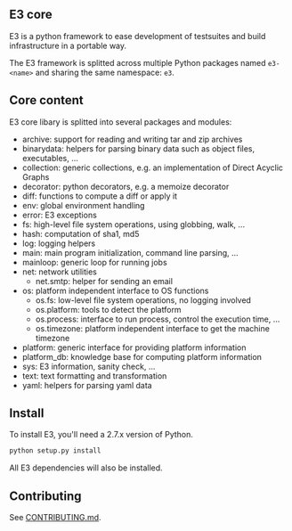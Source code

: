 E3 core
-------

E3 is a python framework to ease development of testsuites and build
infrastructure in a portable way.

The E3 framework is splitted across multiple Python packages named `e3-<name>`
and sharing the same namespace: `e3`.

Core content
------------

E3 core libary is splitted into several packages and modules:

- archive: support for reading and writing tar and zip archives
- binarydata: helpers for parsing binary data such as object files,
  executables, …
- collection: generic collections, e.g. an implementation of Direct Acyclic
  Graphs
- decorator: python decorators, e.g. a memoize decorator
- diff: functions to compute a diff or apply it
- env: global environment handling
- error: E3 exceptions
- fs: high-level file system operations, using globbing, walk, ...
- hash: computation of sha1, md5
- log: logging helpers
- main: main program initialization, command line parsing, ...
- mainloop: generic loop for running jobs
- net: network utilities
  - net.smtp: helper for sending an email
- os: platform independent interface to OS functions
  - os.fs: low-level file system operations, no logging involved
  - os.platform: tools to detect the platform
  - os.process: interface to run process, control the execution time, ...
  - os.timezone: platform independent interface to get the machine timezone
- platform: generic interface for providing platform information
- platform_db: knowledge base for computing platform information
- sys: E3 information, sanity check, ...
- text: text formatting and transformation
- yaml: helpers for parsing yaml data


Install
-------

To install E3, you'll need a 2.7.x version of Python.

```bash
python setup.py install
```

All E3 dependencies will also be installed.

Contributing
------------

See [CONTRIBUTING.md](CONTRIBUTING.md).